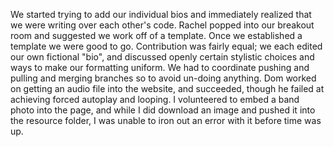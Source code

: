 We started trying to add our individual bios and immediately realized that
we were writing over each other's code.
Rachel popped into our breakout room and suggested we work off of a template.
Once we established a template we were good to go.
Contribution was fairly equal; we each edited our own fictional "bio", and
discussed openly certain stylistic choices and ways to make our formatting
uniform. We had to coordinate pushing and pulling and merging branches so to
avoid un-doing anything.
Dom worked on getting an audio file into the website, and succeeded, though
he failed at achieving forced autoplay and looping.
I volunteered to embed a band photo into the page, and while I did download
an image and pushed it into the resource folder, I was unable to iron out
an error with it before time was up.
